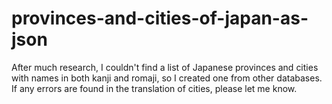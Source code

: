 # provinces-and-cities-of-japan-as-json
After much research, I couldn't find a list of Japanese provinces and cities with names in both kanji and romaji, so I created one from other databases. If any errors are found in the translation of cities, please let me know.
